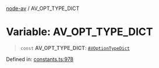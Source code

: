 [node-av](../globals.md) / AV\_OPT\_TYPE\_DICT

# Variable: AV\_OPT\_TYPE\_DICT

> `const` **AV\_OPT\_TYPE\_DICT**: [`AVOptionTypeDict`](../type-aliases/AVOptionTypeDict.md)

Defined in: [constants.ts:978](https://github.com/seydx/av/blob/f8631fc881b394300b1479f511d55cf1c370a87f/src/constants/constants.ts#L978)
